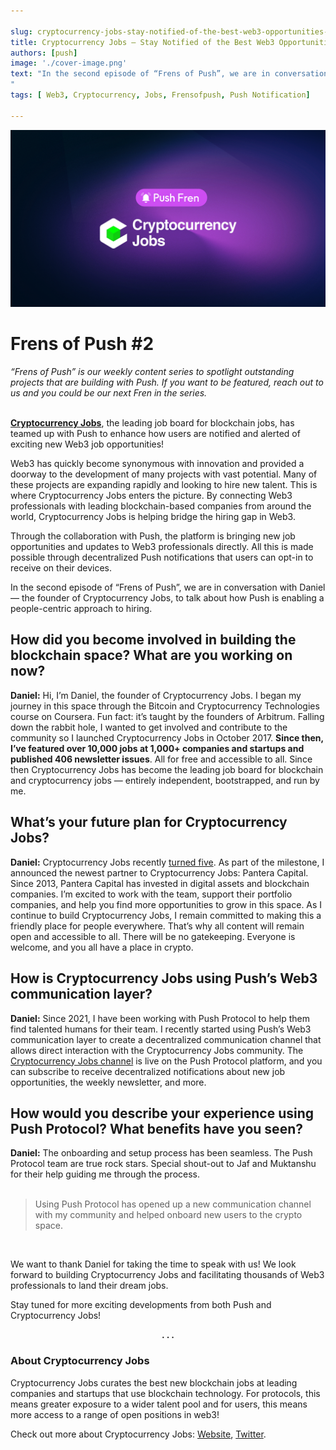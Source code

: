 ```yaml
---

slug: cryptocurrency-jobs-stay-notified-of-the-best-web3-opportunities-out-there
title: Cryptocurrency Jobs — Stay Notified of the Best Web3 Opportunities Out There
authors: [push]
image: './cover-image.png'
text: "In the second episode of “Frens of Push”, we are in conversation with Daniel — the founder of Cryptocurrency Jobs, to talk about how Push is enabling a people-centric approach to hiring.
"
tags: [ Web3, Cryptocurrency, Jobs, Frensofpush, Push Notification]

---
```


![Cover image of Cryptocurrency Jobs — Stay Notified of the Best Web3 Opportunities Out There](./cover-image.png)

<!--truncate-->

<!--customheaderpoint-->

# Frens of Push #2<br/>

<i> “Frens of Push” is our weekly content series to spotlight outstanding projects that are building with Push. If you want to be featured, reach out to us and you could be our next Fren in the series.</i><br/><br/>

<a href="https://cryptocurrencyjobs.co/"><b>Cryptocurrency Jobs</b></a>, the leading job board for blockchain jobs, has teamed up with Push to enhance how users are notified and alerted of exciting new Web3 job opportunities!

Web3 has quickly become synonymous with innovation and provided a doorway to the development of many projects with vast potential. Many of these projects are expanding rapidly and looking to hire new talent. This is where Cryptocurrency Jobs enters the picture. By connecting Web3 professionals with leading blockchain-based companies from around the world, Cryptocurrency Jobs is helping bridge the hiring gap in Web3.

Through the collaboration with Push, the platform is bringing new job opportunities and updates to Web3 professionals directly. All this is made possible through decentralized Push notifications that users can opt-in to receive on their devices.

In the second episode of “Frens of Push”, we are in conversation with Daniel — the founder of Cryptocurrency Jobs, to talk about how Push is enabling a people-centric approach to hiring.

## How did you become involved in building the blockchain space? What are you working on now?

<b>Daniel:</b> Hi, I’m Daniel, the founder of Cryptocurrency Jobs. I began my journey in this space through the Bitcoin and Cryptocurrency Technologies course on Coursera. Fun fact: it’s taught by the founders of Arbitrum. Falling down the rabbit hole, I wanted to get involved and contribute to the community so I launched Cryptocurrency Jobs in October 2017. <b>Since then, I’ve featured over 10,000 jobs at 1,000+ companies and startups and published 406 newsletter issues</b>. All for free and accessible to all. Since then Cryptocurrency Jobs has become the leading job board for blockchain and cryptocurrency jobs — entirely independent, bootstrapped, and run by me.

## What’s your future plan for Cryptocurrency Jobs?

<b>Daniel:</b> Cryptocurrency Jobs recently <a href="https://cryptocurrencyjobs.co/blog/five-years-of-cryptocurrency-jobs-and-a-new-partnership/">turned five</a>. As part of the milestone, I announced the newest partner to Cryptocurrency Jobs: Pantera Capital. Since 2013, Pantera Capital has invested in digital assets and blockchain companies. I’m excited to work with the team, support their portfolio companies, and help you find more opportunities to grow in this space. As I continue to build Cryptocurrency Jobs, I remain committed to making this a friendly place for people everywhere. That’s why all content will remain open and accessible to all. There will be no gatekeeping. Everyone is welcome, and you all have a place in crypto.

## How is Cryptocurrency Jobs using Push’s Web3 communication layer?

<b>Daniel:</b> Since 2021, I have been working with Push Protocol to help them find talented humans for their team. I recently started using Push’s Web3 communication layer to create a decentralized communication channel that allows direct interaction with the Cryptocurrency Jobs community. The <a href="https://medium.com/push-protocol/app.push.org/#/channels?channel=0xde3e447E125FA2391DC9BCbfA0B821424422FEAF">Cryptocurrency Jobs channel</a> is live on the Push Protocol platform, and you can subscribe to receive decentralized notifications about new job opportunities, the weekly newsletter, and more.

## How would you describe your experience using Push Protocol? What benefits have you seen?

<b>Daniel:</b> The onboarding and setup process has been seamless. The Push Protocol team are true rock stars. Special shout-out to Jaf and Muktanshu for their help guiding me through the process.<br/><br/>

<blockquote>Using Push Protocol has opened up a new communication channel with my community and helped onboard new users to the crypto space.</blockquote><br/>

We want to thank Daniel for taking the time to speak with us! We look forward to building Cryptocurrency Jobs and facilitating thousands of Web3 professionals to land their dream jobs.

Stay tuned for more exciting developments from both Push and Cryptocurrency Jobs!

<center><b>.  .  .</b></center>

### About Cryptocurrency Jobs

Cryptocurrency Jobs curates the best new blockchain jobs at leading companies and startups that use blockchain technology. For protocols, this means greater exposure to a wider talent pool and for users, this means more access to a range of open positions in web3!

Check out more about Cryptocurrency Jobs: [Website](https://cryptocurrencyjobs.co/), [Twitter](https://twitter.com/jobsincrypto).
